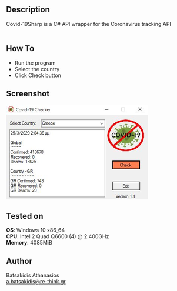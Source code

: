 ## Description ##

Covid-19Sharp is a C# API wrapper for the Coronavirus tracking API<br>
<br>

## How To ##

* Run the program
* Select the country
* Click Check button

## Screenshot

![Alt text](/Screenshot/screen.jpg?raw=true "CovidSharp")

## Tested on ##

**OS**: Windows 10 x86_64 <br>
**CPU**: Intel 2 Quad Q6600 (4) @ 2.400GHz <br>
**Memory**: 4085MiB <br>

## Author ##

Batsakidis Athanasios<br>
a.batsakidis@re-think.gr
